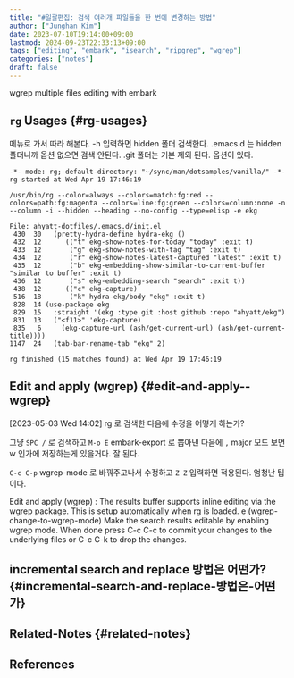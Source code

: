 ```yaml
---
title: "#일괄편집: 검색 여러개 파일들을 한 번에 변경하는 방법"
author: ["Junghan Kim"]
date: 2023-07-10T19:14:00+09:00
lastmod: 2024-09-23T22:33:13+09:00
tags: ["editing", "embark", "isearch", "ripgrep", "wgrep"]
categories: ["notes"]
draft: false
---
```


wgrep multiple files editing with embark


## `rg` Usages {#rg-usages}

메뉴로 가서 따라 해본다. -h 입력하면 hidden 폴더 검색한다. .emacs.d 는 hidden 폴더니까 옵션 없으면 검색 안된다. .git 폴더는 기본 제외 된다. 옵션이 있다.

```text
-*- mode: rg; default-directory: "~/sync/man/dotsamples/vanilla/" -*-
rg started at Wed Apr 19 17:46:19

/usr/bin/rg --color=always --colors=match:fg:red --colors=path:fg:magenta --colors=line:fg:green --colors=column:none -n --column -i --hidden --heading --no-config --type=elisp -e ekg

File: ahyatt-dotfiles/.emacs.d/init.el
 430  30   (pretty-hydra-define hydra-ekg ()
 432  12      (("t" ekg-show-notes-for-today "today" :exit t)
 433  12       ("g" ekg-show-notes-with-tag "tag" :exit t)
 434  12       ("r" ekg-show-notes-latest-captured "latest" :exit t)
 435  12       ("b" ekg-embedding-show-similar-to-current-buffer "similar to buffer" :exit t)
 436  12       ("s" ekg-embedding-search "search" :exit t))
 438  12      (("c" ekg-capture)
 516  18       ("k" hydra-ekg/body "ekg" :exit t)
 828  14 (use-package ekg
 829  15   :straight '(ekg :type git :host github :repo "ahyatt/ekg")
 831  13   ("<f11>" 'ekg-capture)
 835   6     (ekg-capture-url (ash/get-current-url) (ash/get-current-title))))
1147  24   (tab-bar-rename-tab "ekg" 2)

rg finished (15 matches found) at Wed Apr 19 17:46:19
```


## Edit and apply (wgrep) {#edit-and-apply--wgrep}

<span class="timestamp-wrapper"><span class="timestamp">[2023-05-03 Wed 14:02]</span></span> rg 로 검색한 다음에 수정을 어떻게 하는가?

그냥 `SPC /` 로 검색하고 `M-o E` embark-export 로 뽑아낸 다음에 `,` major 모드 보면 w 인가에 저장하는게 있을거다. 잘 된다.

`C-c C-p` wgrep-mode 로 바꿔주고나서 수정하고 `Z Z` 입력하면 적용된다. 엄청난 팁이다.

Edit and apply (wgrep)
: The results buffer supports inline editing via the wgrep package. This is setup automatically when rg is loaded. e (wgrep-change-to-wgrep-mode) Make the search results editable by enabling wgrep mode. When done press C-c C-c to commit your changes to the underlying files or C-c C-k to drop the changes.


## incremental search and replace 방법은 어떤가? {#incremental-search-and-replace-방법은-어떤가}


## Related-Notes {#related-notes}

## References

<style>.csl-entry{text-indent: -1.5em; margin-left: 1.5em;}</style><div class="csl-bib-body">
</div>
